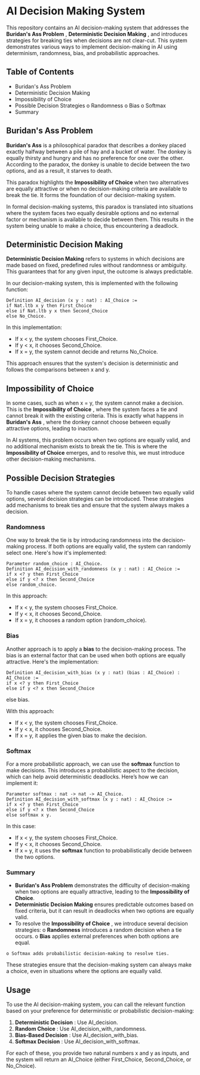 # AI Decision Making System

This repository contains an AI decision-making system that addresses the **Buridan's Ass
Problem** , **Deterministic Decision Making** , and introduces strategies for breaking ties
when decisions are not clear-cut. This system demonstrates various ways to implement
decision-making in AI using determinism, randomness, bias, and probabilistic
approaches.

## Table of Contents

- Buridan's Ass Problem
- Deterministic Decision Making
- Impossibility of Choice
- Possible Decision Strategies
    o Randomness
    o Bias
    o Softmax
- Summary

## Buridan's Ass Problem

**Buridan's Ass** is a philosophical paradox that describes a donkey placed exactly halfway
between a pile of hay and a bucket of water. The donkey is equally thirsty and hungry and
has no preference for one over the other. According to the paradox, the donkey is unable to
decide between the two options, and as a result, it starves to death.

This paradox highlights the **Impossibility of Choice** when two alternatives are equally
attractive or when no decision-making criteria are available to break the tie. It forms the
foundation of our decision-making system.

In formal decision-making systems, this paradox is translated into situations where the
system faces two equally desirable options and no external factor or mechanism is
available to decide between them. This results in the system being unable to make a
choice, thus encountering a deadlock.


## Deterministic Decision Making

**Deterministic Decision Making** refers to systems in which decisions are made based on
fixed, predefined rules without randomness or ambiguity. This guarantees that for any
given input, the outcome is always predictable.

In our decision-making system, this is implemented with the following function:

```
Definition AI_decision (x y : nat) : AI_Choice :=
if Nat.ltb x y then First_Choice
else if Nat.ltb y x then Second_Choice
else No_Choice.
```

In this implementation:

- If x < y, the system chooses First_Choice.
- If y < x, it chooses Second_Choice.
- If x = y, the system cannot decide and returns No_Choice.

This approach ensures that the system's decision is deterministic and follows the
comparisons between x and y.

## Impossibility of Choice

In some cases, such as when x = y, the system cannot make a decision. This is the
**Impossibility of Choice** , where the system faces a tie and cannot break it with the existing
criteria. This is exactly what happens in **Buridan's Ass** , where the donkey cannot choose
between equally attractive options, leading to inaction.

In AI systems, this problem occurs when two options are equally valid, and no additional
mechanism exists to break the tie. This is where the **Impossibility of Choice** emerges, and
to resolve this, we must introduce other decision-making mechanisms.


## Possible Decision Strategies

To handle cases where the system cannot decide between two equally valid options,
several decision strategies can be introduced. These strategies add mechanisms to break
ties and ensure that the system always makes a decision.

### Randomness

One way to break the tie is by introducing randomness into the decision-making process. If
both options are equally valid, the system can randomly select one. Here's how it's
implemented:

```
Parameter random_choice : AI_Choice.
Definition AI_decision_with_randomness (x y : nat) : AI_Choice :=
if x <? y then First_Choice
else if y <? x then Second_Choice
else random_choice.
```

In this approach:

- If x < y, the system chooses First_Choice.
- If y < x, it chooses Second_Choice.
- If x = y, it chooses a random option (random_choice).

### Bias

Another approach is to apply a **bias** to the decision-making process. The bias is an external
factor that can be used when both options are equally attractive. Here's the
implementation:

```
Definition AI_decision_with_bias (x y : nat) (bias : AI_Choice) :
AI_Choice :=
if x <? y then First_Choice
else if y <? x then Second_Choice
```

else bias.

With this approach:

- If x < y, the system chooses First_Choice.
- If y < x, it chooses Second_Choice.
- If x = y, it applies the given bias to make the decision.

### Softmax

For a more probabilistic approach, we can use the **softmax** function to make decisions.
This introduces a probabilistic aspect to the decision, which can help avoid deterministic
deadlocks. Here’s how we can implement it:

```
Parameter softmax : nat -> nat -> AI_Choice.
Definition AI_decision_with_softmax (x y : nat) : AI_Choice :=
if x <? y then First_Choice
else if y <? x then Second_Choice
else softmax x y.
```

In this case:

- If x < y, the system chooses First_Choice.
- If y < x, it chooses Second_Choice.
- If x = y, it uses the **softmax** function to probabilistically decide between the two
    options.

### Summary

- **Buridan's Ass Problem** demonstrates the difficulty of decision-making when two
    options are equally attractive, leading to the **Impossibility of Choice**.
- **Deterministic Decision Making** ensures predictable outcomes based on fixed
    criteria, but it can result in deadlocks when two options are equally valid.
- To resolve the **Impossibility of Choice** , we introduce several decision strategies:
    o **Randomness** introduces a random decision when a tie occurs.
    o **Bias** applies external preferences when both options are equal.


```
o Softmax adds probabilistic decision-making to resolve ties.
```
These strategies ensure that the decision-making system can always make a choice, even
in situations where the options are equally valid.

## Usage

To use the AI decision-making system, you can call the relevant function based on your
preference for deterministic or probabilistic decision-making:

1. **Deterministic Decision** : Use AI_decision.
2. **Random Choice** : Use AI_decision_with_randomness.
3. **Bias-Based Decision** : Use AI_decision_with_bias.
4. **Softmax Decision** : Use AI_decision_with_softmax.

For each of these, you provide two natural numbers x and y as inputs, and the system will
return an AI_Choice (either First_Choice, Second_Choice, or No_Choice).

